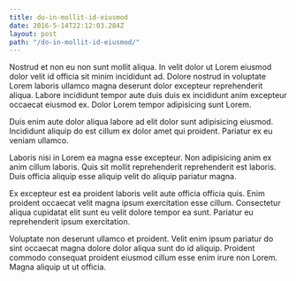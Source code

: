 ```yaml
---
title: do-in-mollit-id-eiusmod
date: 2016-5-14T22:12:03.284Z
layout: post
path: "/do-in-mollit-id-eiusmod/"
---
```


Nostrud et non eu non sunt mollit aliqua. In velit dolor ut Lorem eiusmod dolor velit id officia sit minim incididunt ad. Dolore nostrud in voluptate Lorem laboris ullamco magna deserunt dolor excepteur reprehenderit aliqua. Labore incididunt tempor aute duis duis ex incididunt anim excepteur occaecat eiusmod ex. Dolor Lorem tempor adipisicing sunt Lorem.

Duis enim aute dolor aliqua labore ad elit dolor sunt adipisicing eiusmod. Incididunt aliquip do est cillum ex dolor amet qui proident. Pariatur ex eu veniam ullamco.

Laboris nisi in Lorem ea magna esse excepteur. Non adipisicing anim ex anim cillum laboris. Quis sit mollit reprehenderit reprehenderit est laboris. Duis officia aliquip esse aliquip velit do aliquip pariatur magna.

Ex excepteur est ea proident laboris velit aute officia officia quis. Enim proident occaecat velit magna ipsum exercitation esse cillum. Consectetur aliqua cupidatat elit sunt eu velit dolore tempor ea sunt. Pariatur eu reprehenderit ipsum exercitation.

Voluptate non deserunt ullamco et proident. Velit enim ipsum pariatur do sint occaecat magna dolore dolor aliqua sunt do id aliquip. Proident commodo consequat proident eiusmod cillum esse enim irure non Lorem. Magna aliquip ut ut officia.